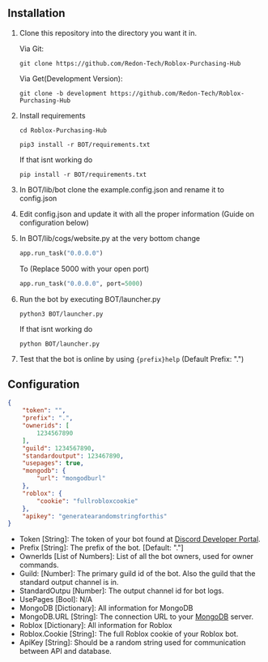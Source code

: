 ## Installation
1. Clone this repository into the directory you want it in.
    
    Via Git:
    ```shell
    git clone https://github.com/Redon-Tech/Roblox-Purchasing-Hub
    ```
    Via Get(Development Version):
    ```shell
    git clone -b development https://github.com/Redon-Tech/Roblox-Purchasing-Hub
    ```

2. Install requirements
    ```shell
    cd Roblox-Purchasing-Hub

    pip3 install -r BOT/requirements.txt
    ```
    If that isnt working do
    ```shell
    pip install -r BOT/requirements.txt
    ```

3. In BOT/lib/bot clone the example.config.json and rename it to config.json

4. Edit config.json and update it with all the proper information (Guide on configuration below)

5. In BOT/lib/cogs/website.py at the very bottom change
    ```python
    app.run_task("0.0.0.0")
    ```
    To (Replace 5000 with your open port)
    ```python
    app.run_task("0.0.0.0", port=5000)
    ```

6. Run the bot by executing BOT/launcher.py
    ```shell
    python3 BOT/launcher.py
    ```
    If that isnt working do
    ```shell
    python BOT/launcher.py
    ```

7. Test that the bot is online by using `{prefix}help` (Default Prefix: ".")

## Configuration
```json
{
    "token": "",
    "prefix": ".",
    "ownerids": [
        1234567890
    ],
    "guild": 1234567890,
    "standardoutput": 123467890,
    "usepages": true,
    "mongodb": {
        "url": "mongodburl"
    },
    "roblox": {
        "cookie": "fullrobloxcookie"
    },
    "apikey": "generatearandomstringforthis"
}
```

- Token [String]: The token of your bot found at [Discord Developer Portal](https://discord.com/developers).
- Prefix [String]: The prefix of the bot. [Default: "."]
- OwnerIds [List of Numbers]: List of all the bot owners, used for owner commands.
- Guild: [Number]: The primary guild id of the bot. Also the guild that the standard output channel is in.
- StandardOutpu [Number]: The output channel id for bot logs.
- UsePages [Bool]: N/A
- MongoDB [Dictionary]: All information for MongoDB
- MongoDB.URL [String]: The connection URL to your [MongoDB](https://www.mongodb.com/) server.
- Roblox [Dictionary]: All information for Roblox
- Roblox.Cookie [String]: The full Roblox cookie of your Roblox bot.
- ApiKey [String]: Should be a random string used for communication between API and database.
